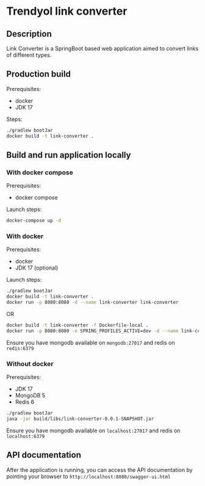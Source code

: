 # Trendyol link converter

## Description

Link Converter is a SpringBoot based web application aimed to convert links of different types.

## Production build

Prerequisites:

- docker
- JDK 17

Steps:

```bash
./gradlew bootJar
docker build -t link-converter .
```

## Build and run application locally

### With docker compose

Prerequisites:

- docker compose

Launch steps:

```bash
docker-compose up -d
```

### With docker

Prerequisites:

- docker
- JDK 17 (optional)

Launch steps:

```bash
./gradlew bootJar
docker build -t link-converter .
docker run -p 8080:8080 -d --name link-converter link-converter
```

OR

```bash
docker build -t link-converter -f Dockerfile-local .
docker run -p 8080:8080 -e SPRING_PROFILES_ACTIVE=dev -d --name link-converter link-converter
```

Ensure you have mongodb available on `mongodb:27017` and redis on `redis:6379`

### Without docker

Prerequisites:

- JDK 17
- MongoDB 5
- Redis 6

```bash
./gradlew bootJar
java -jar build/libs/link-converter-0.0.1-SNAPSHOT.jar
```

Ensure you have mongodb available on `localhost:27017` and redis on `localhost:6379`

## API documentation

After the application is running, you can access the API documentation by pointing your browser
to `http://localhost:8080/swagger-ui.html`